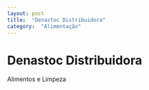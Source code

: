 ```yaml
---
layout: post
title:  "Denastoc Distribuidora"
category:  "Alimentação"
---
```


# Denastoc Distribuidora

Alimentos e Limpeza
